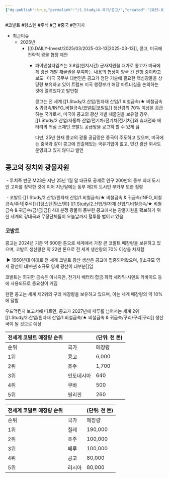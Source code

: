 ```yaml
---
{"dg-publish":true,"permalink":"/1.Study/4.국가/콩고/","created":"2025-03-21T11:23:41.857+09:00","updated":"2025-06-26T17:46:14.408+09:00"}
---
```


#코발트 #텅스텐 #주석 #금 #중국 #전기차 


- 최근이슈
	- 2025년
		- [[0.DAILY-Invest/2025/03/2025-03-13\|2025-03-13]], 콩고, 미국에 전략적 광물 협정 제안
			- 파이낸셜타임즈는 3.8일(현지시간) 군사지원을 대가로 콩고가 미국에게 광산 개발 채굴권을 부여하는 내용의 협상이 양국 간 진행 중이라고 보도
			   
			  미국 국무부 대변인은 콩고가 첨단 기술에 필요한 핵심광물을 상당량 보유하고 있어 트럼프 미국 행정부가 해당 파트너십을 논의하는 것에 열려있다고 발언함 
			  
			  콩고는 전 세계 [[1.Study/2.산업/원자재 산업/1.비철금속/★ 비철금속 & 귀금속/INFO_비철금속/코발트\|코발트]] 생산량의 70% 이상을 공급하는 국가로서, 미국이 콩고의 광산 개발 채굴권을 보유할 경우, [[1.Study/2.산업/자동차 산업/전기차/전기차\|전기차]]와 휴대전화 배터리의 핵심 소재인 코발트 공급망을 공고히 할 수 있게 됨
			  
			  다만, 25년 현재 콩고의 광물 공급망은 중국이 주도하고 있으며, 미국에는 중국과 같이 콩고에 진출해있는 국유기업이 없고, 민간 광산 회사도 운영되고 있지 않다고 발언

## 콩고의 정치와 광물자원

 - 투치족 반군 M23은 지난 25년 1월 말 대규모 공세로 인구 200만의 동부 최대 도시인 고마를 장악한 것에 이어 지난달에는 동부 제2의 도시인 부카부 또한 점령 

 - 코발트·[[1.Study/2.산업/원자재 산업/1.비철금속/★ 비철금속 & 귀금속/INFO_비철금속/주석\|주석]]·[[텅스텐\|텅스텐]]·[[1.Study/2.산업/원자재 산업/1.비철금속/★ 비철금속 & 귀금속/금/금\|금]] 4대 분쟁 광물이 풍부한 콩고에서는 광물자원을 확보하기 위한 세계의 강대국과 무장단체들이 오늘날까지 혈투를 벌이고 있음
   
### 코발트

콩고는 2024년 기준 약 600만 톤으로 세계에서 가장 큰 코발트 매장량을 보유하고 있으며, 코발트 생산량은 약 22만 톤으로 전 세계 생산량의 70% 이상을 차지함 

 ▶ 1960년대 이래로 전 세계 코발트 광산 생산은 콩고에 집중되어왔으며, [[소규모 영세 광산이 대부분\|소규모 영세 광산이 대부분]]임 

코발트는 희귀한 금속은 아니지만, 전기차 배터리·합금·화학 세라믹·시멘트 카바이드 등에 사용되므로 중요성이 커짐 

한편 콩고는 세계 제2위의 구리 매장량을 보유하고 있으며, 이는 세계 매장량의 약 10%에 달함 

우드맥킨지 보고서에 따르면, 콩고가 2027년에 페루를 넘어서는 세계 2위 [[1.Study/2.산업/원자재 산업/1.비철금속/★ 비철금속 & 귀금속/구리/구리\|구리]] 생산국이 될 것으로 예상

| 전세계 코발트 매장량 순위 |       | (단위: 천 톤) |
| -------------- | ----- | --------- |
| 순위             | 국가    | 매장량       |
| 1위             | 콩고    | 6,000     |
| 2위             | 호주    | 1,700     |
| 3위             | 인도네시아 | 640       |
| 4위             | 쿠바    | 500       |
| 5위             | 필리핀   | 260       |

| 전세계 코발트 매장량 순위 |     | (단위: 천 톤) |
| -------------- | --- | --------- |
| 순위             | 국가  | 매장량       |
| 1위             | 칠레  | 190,000   |
| 2위             | 호주  | 100,000   |
| 3위             | 페루  | 100,000   |
| 4위             | 콩고  | 80,000    |
| 5위             | 러시아 | 80,000    |
